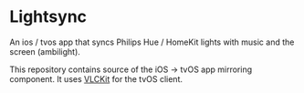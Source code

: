 # Lightsync
An ios / tvos app that syncs Philips Hue / HomeKit lights with music and the screen (ambilight).

This repository contains source of the iOS -> tvOS app mirroring component. It uses [VLCKit](https://code.videolan.org/videolan/VLCKit/tree/master) for the tvOS client.
